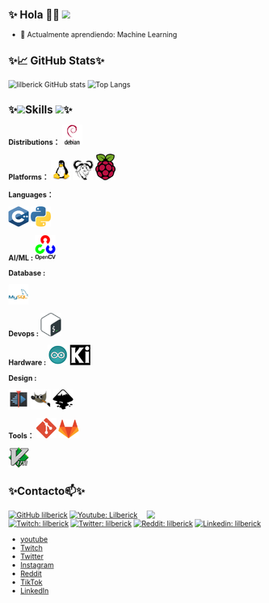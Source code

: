 ## ✨ Hola 👋✨ ![](https://visitor-badge.glitch.me/badge?page_id=lilberick.lilberick)

- 🌱 Actualmente aprendiendo: Machine Learning
<!--- 💬 Pregúntame: Lo que se te ocurra-->

## ✨&#x1f4c8; GitHub Stats✨

![lilberick GitHub stats](https://github-readme-stats.vercel.app/api?username=lilberick&show_icons=true&theme=radical)
![Top Langs](https://github-readme-stats.vercel.app/api/top-langs/?username=lilberick&layout=compact&show_icons=true&theme=radical)

## ✨<img src="https://media.giphy.com/media/VgCDAzcKvsR6OM0uWg/giphy.gif" width="50">Skills <img src="https://media.giphy.com/media/WUlplcMpOCEmTGBtBW/giphy.gif" width="30">✨ 

**Distributions：**
<a href="https://www.debian.org"><code><img src=".img/debian.svg" width="40" /></code></a>

**Platforms：**
<a href="https://www.kernel.org"><code><img src=".img/linux.svg" width="40" /></code></a>
<a href="https://www.gnu.org/software"><code><img src=".img/gnu.svg" width="40"/></code></a>
<a href="https://www.raspberrypi.org"><code><img src=".img/rpi.svg" width="40" /></code></a>
<!--<a href="https://www.microsoft.com/en-us/software-download/windows10"><code><img src=".img/windows.svg" width="40" /></code></a>-->

**Languages：**
<!--<a href="https://www.freecodecamp.org/news/the-c-beginners-handbook/"><code><img src=".img/c.svg" width="40" /></code></a>-->
<a href="https://www.cplusplus.com/"><code><img src=".img/c++.svg" width="40" height="40"/></code></a>
<a href="https://www.python.org"><code><img src=".img/python.svg" width="40" /></code></a>
<!--<a href="https://www.r-project.org"><code><img src=".img/r.svg" width="40" /></code></a>-->
<!--<a href="https://developer.mozilla.org/en-US/docs/Web/JavaScript"><code><img src=".img/javascript.svg" width="40" /></code></a>-->

<!--**Frontend Development :**-->
<!--<a href="https://developer.mozilla.org/en-US/docs/Learn/Getting_started_with_the_web/HTML_basics"><code><img src=".img/html.svg" width="40" /></code></a>-->
<!--<a href="https://developer.mozilla.org/en-US/docs/Learn/CSS"><code><img src=".img/css.svg" width="40" /></code></a>-->
<!--<a href="https://www.gtk.org/"><code><img src=".img/gtk.svg" width="40" /></code></a>-->

<!--**Backend Development :**-->
<!--<a href="https://nodejs.org/en/"><code><img src=".img/node.svg" width="40" /></code></a>-->
<!--<a href="https://www.nginx.com/"><code><img src=".img/nginx.svg" width="40" /></code></a>-->

**AI/ML :**
<a href="https://opencv.org/"><code><img src=".img/opencv.svg" width="40" /></code></a>

**Database :**
<!--<a href="https://www.sqlite.org/index.html"><code><img src=".img/sqlite.svg" width="40" /></code></a>-->
<a href="https://www.mysql.com/"><code><img src=".img/mysql.svg" width="40" /></code></a>
<!--<a href="https://www.postgresql.org/"><code><img src=".img/postgresql.svg" width="40" /></code></a>-->

**Devops :**
<a href="https://www.gnu.org/software/bash/"><code><img src=".img/bash.svg" width="40" /></code></a>
<!--<a href="https://www.docker.com/"><code><img src=".img/docker.svg" width="40" /></code></a>-->

<!--**Framework :**-->
<!--<a href="https://www.djangoproject.com/"><code><img src=".img/django.svg" width="40" /></code></a>-->
<!--<a href="https://flask.palletsprojects.com/en/1.1.x/"><code><img src=".img/flask.svg" width="40" /></code></a>-->

<!--**Testing :**-->
<!--<a href="https://www.selenium.dev/"><code><img src=".img/selenium.svg" width="40" /></code></a>-->

**Hardware :**
<a href="https://www.arduino.cc/"><code><img src=".img/arduino.svg" width="40"/></code></a>
<a href="https://www.kicad.org/"><code><img src=".img/kicad.svg" width="40"/></code></a>

**Design :**
<!--<a href="https://www.blender.org/"><code><img src=".img/blender.svg" width="40" /></code></a>-->
<a href="https://kdenlive.org/en/"><code><img src=".img/kdenlive.svg" width="40" /></code></a>
<a href="https://www.gimp.org/"><code><img src=".img/gimp.svg" width="40" /></code></a>
<a href="https://inkscape.org/"><code><img src=".img/inkscape.svg" width="40" /></code></a>

**Tools：**
<a href="https://git-scm.com"><code><img src=".img/git.svg" width="40" /></code></a>
<a href="https://docs.gitlab.com/runner"><code><img src=".img/gitlab.svg" width="40" /></code></a>
<!--<a href="https://www.postman.com/"><code><img src=".img/postman.svg" width="40" /></code></a>-->
<a href="https://www.vim.org/"><code><img src=".img/vim.svg" width="40" /></code></a>

## ✨Contacto📫✨

<img align='right' src="https://media.giphy.com/media/M9gbBd9nbDrOTu1Mqx/giphy.gif" width="230">

[![GitHub lilberick](https://img.shields.io/github/followers/lilberick?label=follow&style=social)](https://github.com/lilberick)
[![Youtube: Lilberick](https://img.shields.io/youtube/channel/subscribers/UCOMXbEUUXSd8nSHqq6GsdDA?style=social)](https://www.youtube.com/channel/UCOMXbEUUXSd8nSHqq6GsdDA)
[![Twitch: lilberick](https://img.shields.io/twitch/status/lilberick?style=social)](https://www.twitch.tv/lilberick)
[![Twitter: lilberick](https://img.shields.io/twitter/follow/lilberick?style=social)](https://twitter.com/lilberick)
[![Reddit: lilberick](https://img.shields.io/reddit/user-karma/combined/lilberick?style=social)](https://www.reddit.com/user/lilberick)
[![Linkedin: lilberick](https://img.shields.io/badge/-lilberick-blue?style=flat-square&logo=Linkedin&logoColor=white&link=https://www.linkedin.com/in/lilberick-054046207/)](https://www.linkedin.com/in/lilberick-054046207/)

* [youtube](https://www.youtube.com/channel/UCOMXbEUUXSd8nSHqq6GsdDA)
* [Twitch](https://www.twitch.tv/lilberick)
* [Twitter](https://twitter.com/lilberick)
* [Instagram](https://www.instagram.com/lilberick)
* [Reddit](https://www.reddit.com/user/lilberick)
* [TikTok](https://www.tiktok.com/@lilberick)
* [LinkedIn](https://www.linkedin.com/in/lilberick-054046207/)
